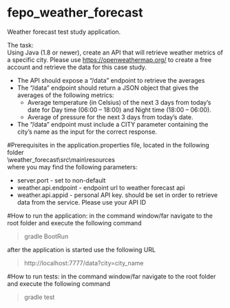 # fepo_weather_forecast
Weather forecast test study application.

The task:  
Using Java (1.8 or newer), create an API that will retrieve weather metrics of a specific city.
Please use https://openweathermap.org/ to create a free account and retrieve the data for this
case study.

- The API should expose a “/data” endpoint to retrieve the averages  
- The “/data” endpoint should return a JSON object that gives the averages of the
following metrics:
  - Average temperature (in Celsius) of the next 3 days from today’s date for Day
time (06:00 – 18:00) and Night time (18:00 – 06:00).
  - Average of pressure for the next 3 days from today’s date.
- The “/data” endpoint must include a CITY parameter containing the city’s name as the
input for the correct response.

#Prerequisites
in the application.properties file, located in the following folder  
\weather_forecast\src\main\resources  
where you may find the following parameters:  
- server.port - set to non-default
- weather.api.endpoint - endpoint url to weather forecast api
- weather.api.appid - personal API key. should be set in order to retrieve data from the service. Please use your API ID

#How to run the application:
in the command window/far navigate to the root folder and execute the following command
>gradle BootRun  

after the application is started use the following URL
>http://localhost:7777/data?city=city_name

#How to run tests:
in the command window/far navigate to the root folder and execute the following command
>gradle test

